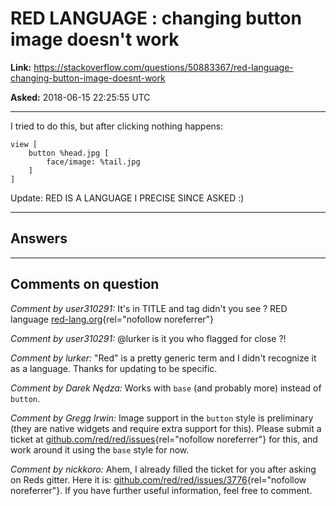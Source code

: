 # RED LANGUAGE : changing button image doesn&#39;t work

**Link:**
<https://stackoverflow.com/questions/50883367/red-language-changing-button-image-doesnt-work>

**Asked:** 2018-06-15 22:25:55 UTC

------------------------------------------------------------------------

I tried to do this, but after clicking nothing happens:

    view [
        button %head.jpg [
            face/image: %tail.jpg
        ]
    ]

Update: RED IS A LANGUAGE I PRECISE SINCE ASKED :)

------------------------------------------------------------------------

## Answers

------------------------------------------------------------------------

## Comments on question

*Comment by user310291:* It\'s in TITLE and tag didn\'t you see ? RED
language [red-lang.org](http://red-lang.org){rel="nofollow noreferrer"}

*Comment by user310291:* \@lurker is it you who flagged for close ?!

*Comment by lurker:* \"Red\" is a pretty generic term and I didn\'t
recognize it as a language. Thanks for updating to be specific.

*Comment by Darek Nędza:* Works with `base` (and probably more) instead
of `button`.

*Comment by Gregg Irwin:* Image support in the `button` style is
preliminary (they are native widgets and require extra support for
this). Please submit a ticket at
[github.com/red/red/issues](https://github.com/red/red/issues){rel="nofollow noreferrer"}
for this, and work around it using the `base` style for now.

*Comment by nickkoro:* Ahem, I already filled the ticket for you after
asking on Reds gitter. Here it is:
[github.com/red/red/issues/3776](https://github.com/red/red/issues/3776){rel="nofollow noreferrer"}.
If you have further useful information, feel free to comment.
